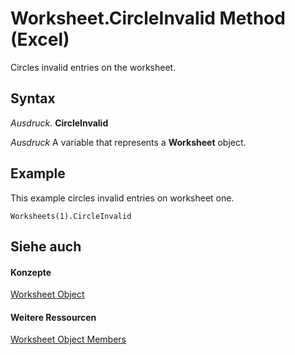 
# Worksheet.CircleInvalid Method (Excel)

Circles invalid entries on the worksheet.


## Syntax

 _Ausdruck_. **CircleInvalid**

 _Ausdruck_ A variable that represents a **Worksheet** object.


## Example

This example circles invalid entries on worksheet one.


```
Worksheets(1).CircleInvalid
```


## Siehe auch


#### Konzepte


[Worksheet Object](182b705e-854a-81cc-a4b0-59b942de55ae.md)
#### Weitere Ressourcen


[Worksheet Object Members](http://msdn.microsoft.com/library/f8c1afea-1a1c-f5e4-37e3-52c434c8c157%28Office.15%29.aspx)